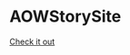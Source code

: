 # AOWStorySite


[Check it out](https://github.com/alexhaynes32/AOWStorySite/blob/master/index.html)